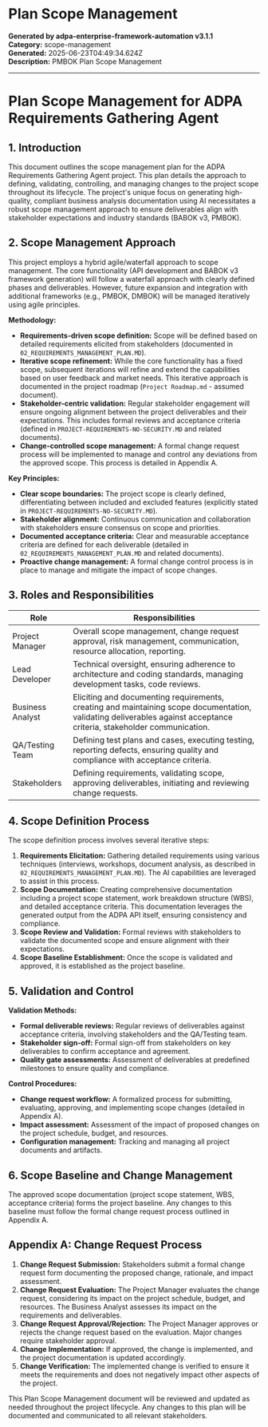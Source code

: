 # Plan Scope Management

**Generated by adpa-enterprise-framework-automation v3.1.1**  
**Category:** scope-management  
**Generated:** 2025-06-23T04:49:34.624Z  
**Description:** PMBOK Plan Scope Management

---

# Plan Scope Management for ADPA Requirements Gathering Agent

## 1. Introduction

This document outlines the scope management plan for the ADPA Requirements Gathering Agent project.  This plan details the approach to defining, validating, controlling, and managing changes to the project scope throughout its lifecycle.  The project's unique focus on generating high-quality, compliant business analysis documentation using AI necessitates a robust scope management approach to ensure deliverables align with stakeholder expectations and industry standards (BABOK v3, PMBOK).

## 2. Scope Management Approach

This project employs a hybrid agile/waterfall approach to scope management.  The core functionality (API development and BABOK v3 framework generation) will follow a waterfall approach with clearly defined phases and deliverables.  However, future expansion and integration with additional frameworks (e.g., PMBOK, DMBOK) will be managed iteratively using agile principles.

**Methodology:**

* **Requirements-driven scope definition:** Scope will be defined based on detailed requirements elicited from stakeholders (documented in `02_REQUIREMENTS_MANAGEMENT_PLAN.MD`).
* **Iterative scope refinement:**  While the core functionality has a fixed scope, subsequent iterations will refine and extend the capabilities based on user feedback and market needs.  This iterative approach is documented in the project roadmap (`Project Roadmap.md` - assumed document).
* **Stakeholder-centric validation:** Regular stakeholder engagement will ensure ongoing alignment between the project deliverables and their expectations.  This includes formal reviews and acceptance criteria (defined in `PROJECT-REQUIREMENTS-NO-SECURITY.MD` and related documents).
* **Change-controlled scope management:** A formal change request process will be implemented to manage and control any deviations from the approved scope. This process is detailed in Appendix A.

**Key Principles:**

* **Clear scope boundaries:** The project scope is clearly defined, differentiating between included and excluded features (explicitly stated in `PROJECT-REQUIREMENTS-NO-SECURITY.MD`).
* **Stakeholder alignment:** Continuous communication and collaboration with stakeholders ensure consensus on scope and priorities.
* **Documented acceptance criteria:**  Clear and measurable acceptance criteria are defined for each deliverable (detailed in `02_REQUIREMENTS_MANAGEMENT_PLAN.MD` and related documents).
* **Proactive change management:**  A formal change control process is in place to manage and mitigate the impact of scope changes.


## 3. Roles and Responsibilities

| Role                | Responsibilities                                                                                                                                                                 |
|---------------------|-----------------------------------------------------------------------------------------------------------------------------------------------------------------------------------------|
| Project Manager      | Overall scope management, change request approval, risk management, communication, resource allocation, reporting.                                                                         |
| Lead Developer       | Technical oversight, ensuring adherence to architecture and coding standards, managing development tasks, code reviews.                                                                |
| Business Analyst     | Eliciting and documenting requirements, creating and maintaining scope documentation, validating deliverables against acceptance criteria, stakeholder communication.                        |
| QA/Testing Team      | Defining test plans and cases, executing testing, reporting defects, ensuring quality and compliance with acceptance criteria.                                                              |
| Stakeholders         | Defining requirements, validating scope, approving deliverables, initiating and reviewing change requests.                                                                                |


## 4. Scope Definition Process

The scope definition process involves several iterative steps:

1. **Requirements Elicitation:** Gathering detailed requirements using various techniques (interviews, workshops, document analysis, as described in `02_REQUIREMENTS_MANAGEMENT_PLAN.MD`).  The AI capabilities are leveraged to assist in this process.
2. **Scope Documentation:** Creating comprehensive documentation including a project scope statement, work breakdown structure (WBS), and detailed acceptance criteria. This documentation leverages the generated output from the ADPA API itself, ensuring consistency and compliance.
3. **Scope Review and Validation:**  Formal reviews with stakeholders to validate the documented scope and ensure alignment with their expectations.
4. **Scope Baseline Establishment:**  Once the scope is validated and approved, it is established as the project baseline.


## 5. Validation and Control

**Validation Methods:**

* **Formal deliverable reviews:** Regular reviews of deliverables against acceptance criteria, involving stakeholders and the QA/Testing team.
* **Stakeholder sign-off:** Formal sign-off from stakeholders on key deliverables to confirm acceptance and agreement.
* **Quality gate assessments:**  Assessment of deliverables at predefined milestones to ensure quality and compliance.

**Control Procedures:**

* **Change request workflow:** A formalized process for submitting, evaluating, approving, and implementing scope changes (detailed in Appendix A).
* **Impact assessment:**  Assessment of the impact of proposed changes on the project schedule, budget, and resources.
* **Configuration management:**  Tracking and managing all project documents and artifacts.


## 6. Scope Baseline and Change Management

The approved scope documentation (project scope statement, WBS, acceptance criteria) forms the project baseline. Any changes to this baseline must follow the formal change request process outlined in Appendix A.


## Appendix A: Change Request Process

1. **Change Request Submission:** Stakeholders submit a formal change request form documenting the proposed change, rationale, and impact assessment.
2. **Change Request Evaluation:** The Project Manager evaluates the change request, considering its impact on the project schedule, budget, and resources.  The Business Analyst assesses its impact on the requirements and deliverables.
3. **Change Request Approval/Rejection:** The Project Manager approves or rejects the change request based on the evaluation.  Major changes require stakeholder approval.
4. **Change Implementation:** If approved, the change is implemented, and the project documentation is updated accordingly.
5. **Change Verification:** The implemented change is verified to ensure it meets the requirements and does not negatively impact other aspects of the project.


This Plan Scope Management document will be reviewed and updated as needed throughout the project lifecycle.  Any changes to this plan will be documented and communicated to all relevant stakeholders.
